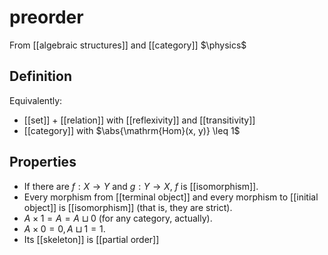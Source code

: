 # preorder
From [[algebraic structures]] and [[category]]
$\physics$
## Definition
Equivalently:
- [[set]] + [[relation]] with [[reflexivity]] and [[transitivity]]
- [[category]] with $\abs{\mathrm{Hom}(x, y)} \leq 1$

## Properties
- If there are $f: X \to Y$ and $g: Y \to X$, $f$ is [[isomorphism]].
- Every morphism from [[terminal object]] and every morphism to [[initial object]] is [[isomorphism]] (that is, they are strict).
- $A \times 1 = A = A \sqcup 0$ (for any category, actually).
- $A \times 0 = 0, A \sqcup 1 = 1$.
- Its [[skeleton]] is [[partial order]]
